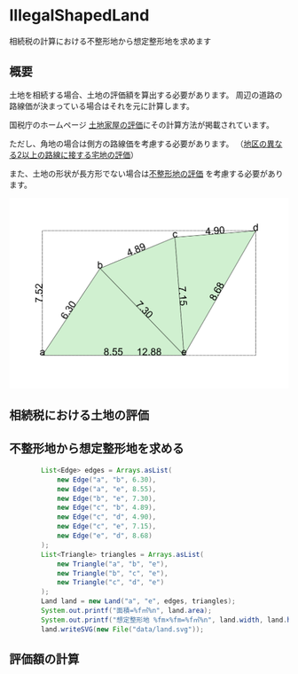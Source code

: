 # IllegalShapedLand

相続税の計算における不整形地から想定整形地を求めます

## 概要

土地を相続する場合、土地の評価額を算出する必要があります。
周辺の道路の路線価が決まっている場合はそれを元に計算します。

国税庁のホームページ
 [土地家屋の評価](https://www.nta.go.jp/taxanswer/sozoku/4602.htm)にその計算方法が掲載されています。

ただし、角地の場合は側方の路線価を考慮する必要があります。
（[地区の異なる2以上の路線に接する宅地の評価](https://www.nta.go.jp/taxanswer/hyoka/4605.htm)）

また、土地の形状が長方形でない場合は[不整形地の評価](https://www.nta.go.jp/shiraberu/zeiho-kaishaku/tsutatsu/kihon/sisan/hyoka/02/03.htm)
を考慮する必要があります。


![図面](data/land.png)

## 相続税における土地の評価

## 不整形地から想定整形地を求める


```java
        List<Edge> edges = Arrays.asList(
            new Edge("a", "b", 6.30),
            new Edge("a", "e", 8.55),
            new Edge("b", "e", 7.30),
            new Edge("c", "b", 4.89),
            new Edge("c", "d", 4.90),
            new Edge("c", "e", 7.15),
            new Edge("e", "d", 8.68)
        );
        List<Triangle> triangles = Arrays.asList(
            new Triangle("a", "b", "e"),
            new Triangle("b", "c", "e"),
            new Triangle("c", "d", "e")
        );
        Land land = new Land("a", "e", edges, triangles);
        System.out.printf("面積=%f㎡%n", land.area);
        System.out.printf("想定整形地 %fm×%fm=%f㎡%n", land.width, land.height, land.legalShapedArea);
        land.writeSVG(new File("data/land.svg"));
```

        
## 評価額の計算



